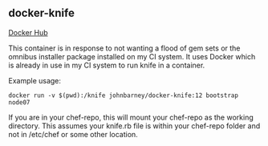 ## docker-knife

[Docker Hub](https://hub.docker.com/r/johnbarney/docker-knife/)

This container is in response to not wanting a flood of gem sets or the omnibus installer package installed on my CI system. It uses Docker which is already in use in my CI system to run knife in a container.

Example usage:

`docker run -v $(pwd):/knife johnbarney/docker-knife:12 bootstrap node07`

If you are in your chef-repo, this will mount your chef-repo as the working directory. This assumes your knife.rb file is within your chef-repo folder and not in /etc/chef or some other location.
